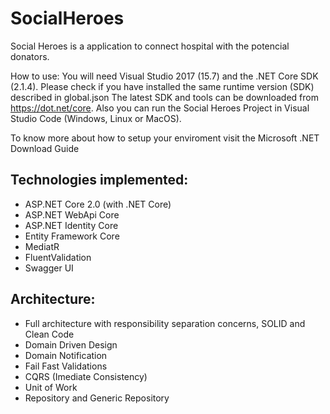 # SocialHeroes
Social Heroes is a application to connect hospital with the potencial donators.

How to use:
You will need Visual Studio 2017 (15.7) and the .NET Core SDK (2.1.4).
Please check if you have installed the same runtime version (SDK) described in global.json
The latest SDK and tools can be downloaded from https://dot.net/core.
Also you can run the Social Heroes Project in Visual Studio Code (Windows, Linux or MacOS).

To know more about how to setup your enviroment visit the Microsoft .NET Download Guide

## Technologies implemented:
- ASP.NET Core 2.0 (with .NET Core)
- ASP.NET WebApi Core
- ASP.NET Identity Core
- Entity Framework Core
- MediatR
- FluentValidation
- Swagger UI

## Architecture:
- Full architecture with responsibility separation concerns, SOLID and Clean Code
- Domain Driven Design
- Domain Notification
- Fail Fast Validations
- CQRS (Imediate Consistency)
- Unit of Work
- Repository and Generic Repository
